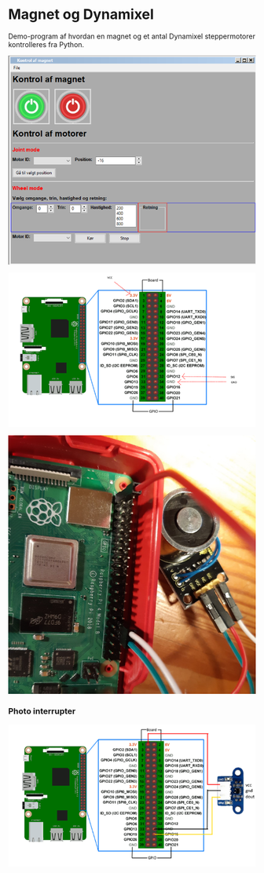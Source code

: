 # Magnet og Dynamixel

Demo-program af hvordan en magnet og et antal Dynamixel steppermotorer kontrolleres fra Python.

![screenshot](screenshot.png)

![forbindelser](forbindelser.png)

![rpi_forbundet_til_magnet](rpi_forbundet_til_magnet.jpg)

### Photo interrupter

![Raspberry pi 3 GPIO_pins_interrupter](Raspberry_pi_3_GPIO_pins_interrupter.png)